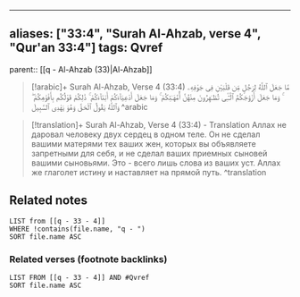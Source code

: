 
---
aliases: ["33:4", "Surah Al-Ahzab, verse 4", "Qur'an 33:4"]
tags: Qvref
---

parent:: [[q - Al-Ahzab (33)|Al-Ahzab]]

> [!arabic]+ Surah Al-Ahzab, Verse 4 (33:4)
> <span class="quran-arabic">مَّا جَعَلَ ٱللَّهُ لِرَجُلٍ مِّن قَلْبَيْنِ فِى جَوْفِهِۦ ۚ وَمَا جَعَلَ أَزْوَٰجَكُمُ ٱلَّـٰٓـِٔى تُظَـٰهِرُونَ مِنْهُنَّ أُمَّهَـٰتِكُمْ ۚ وَمَا جَعَلَ أَدْعِيَآءَكُمْ أَبْنَآءَكُمْ ۚ ذَٰلِكُمْ قَوْلُكُم بِأَفْوَٰهِكُمْ ۖ وَٱللَّهُ يَقُولُ ٱلْحَقَّ وَهُوَ يَهْدِى ٱلسَّبِيلَ</span>
^arabic

> [!translation]+ Surah Al-Ahzab, Verse 4 (33:4) - Translation
> Аллах не даровал человеку двух сердец в одном теле. Он не сделал вашими матерями тех ваших жен, которых вы объявляете запретными для себя, и не сделал ваших приемных сыновей вашими сыновьями. Это - всего лишь слова из ваших уст. Аллах же глаголет истину и наставляет на прямой путь.
^translation



## Related notes
```dataview
LIST from [[q - 33 - 4]]
WHERE !contains(file.name, "q - ")
SORT file.name ASC
```

### Related verses (footnote backlinks)
```dataview
LIST FROM [[q - 33 - 4]] AND #Qvref
SORT file.name ASC
```

